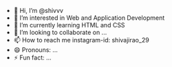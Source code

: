 - 👋 Hi, I’m @shivvv
- 👀 I’m interested in Web and Application Development 
- 🌱 I’m currently learning HTML and CSS
- 💞️ I’m looking to collaborate on ...
- 📫 How to reach me instagram-id: shivajirao_29
- 😄 Pronouns: ...
- ⚡ Fun fact: ...
